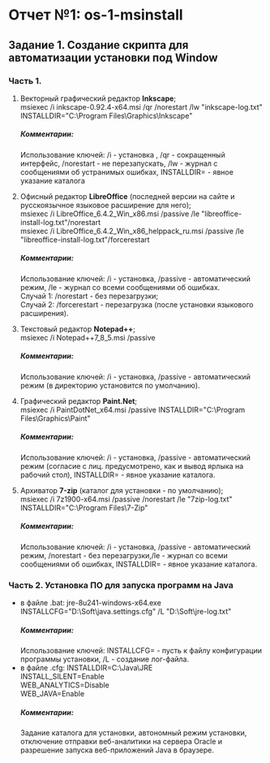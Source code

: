 # Отчет №1: os-1-msinstall
## Задание 1. Создание скрипта для автоматизации установки под Window  
### Часть 1.
1. Векторный графический редактор **Inkscape**;   
msiexec /i inkscape-0.92.4-x64.msi /qr /norestart /lw "inkscape-log.txt" INSTALLDIR="C:\Program Files\Graphics\Inkscape"  
    ##### Комментарии:  
    Использование ключей: /i - установка , /qr - сокращенный интерфейс, /norestart - не перезапускать, /lw - журнал с сообщениями об устранимых ошибках, INSTALLDIR= - явное указание каталога

2. Офисный редактор **LibreOffice** (последней версии на сайте и русскоязычное языковое расширение для него);   
msiexec /i LibreOffice_6.4.2_Win_x86.msi /passive /le "libreoffice-install-log.txt"/norestart  
msiexec /i LibreOffice_6.4.2_Win_x86_helppack_ru.msi /passive /le "libreoffice-install-log.txt"/forcerestart  
    ##### Комментарии:  
    Использование ключей: /i - установка, /passive - автоматический режим, /le - журнал со всеми сообщениями об ошибках.  
Случай 1: /norestart - без перезагрузки;  
Случай 2: /forcerestart - перезагрузка (после установки языкового расширения).  

3. Текстовый редактор **Notepad++**;  
msiexec /i Notepad++7_8_5.msi /passive  
    ##### Комментарии:  
    Использование ключей: /i - установка, /passive - автоматический режим (в директорию установится по умолчанию).

4. Графический редактор **Paint.Net**;  
msiexec /i PaintDotNet_x64.msi /passive INSTALLDIR="C:\Program Files\Graphics\Paint"  
    ##### Комментарии:   
    Использование ключей: /i - установка, /passive - автоматический режим (согласие с лиц. предусмотрено, как и вывод ярлыка на рабочий стол), INSTALLDIR= - явное указание каталога.   

5. Архиватор **7-zip** (каталог для установки - по умолчанию);  
msiexec /i 7z1900-x64.msi  /passive /norestart /le "7zip-log.txt" INSTALLDIR="C:\Program Files\7-Zip"  
    ##### Комментарии:  
    Использование ключей: /i - установка, /passive - автоматический режим, /norestart - без перезагрузки,/le - журнал со всеми сообщениями об ошибках, INSTALLDIR= - явное указание каталога.  

### Часть 2. Установка ПО для запуска программ на Java  
* в файле .bat:  jre-8u241-windows-x64.exe INSTALLCFG="D:\Soft\java.settings.cfg" /L "D:\Soft\jre-log.txt"  
    ##### Комментарии:
    Использование ключей: INSTALLCFG= - пусть к файлу конфигурации программы установки, /L - создание лог-файла.  
* в файле .cfg: INSTALLDIR=C:\Java\JRE  
INSTALL_SILENT=Enable  
WEB_ANALYTICS=Disable  
WEB_JAVA=Enable  
   ##### Комментарии:  
   Задание каталога для установки, автономный режим установки, отключение отправки веб-аналитики на сервера Oracle и разрешение запуска веб-приложений Java в браузере.

    







